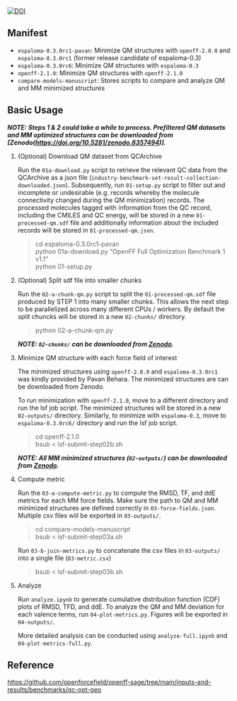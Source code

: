 [![DOI](https://zenodo.org/badge/DOI/10.5281/zenodo.8357494.svg)](https://doi.org/10.5281/zenodo.8357494)

## Manifest
- `espaloma-0.3.0rc1-pavan`: Minimize QM structures with `openff-2.0.0` and `espaloma-0.3.0rc1` (former release candidate of espaloma-0.3)  
- `espaloma-0.3.0rc6`: Minimize QM structures with `espaloma-0.3`  
- `openff-2.1.0`: Minimize QM structures with `openff-2.1.0`  
- `compare-models-manuscript`: Stores scripts to compare and analyze QM and MM minimized structures


## Basic Usage
***NOTE:  Steps 1 & 2 could take a while to process. Prefiltered QM datasets and MM optimized structures can be downloaded from [Zenodo(https://doi.org/10.5281/zenodo.8357494)].***

1. (Optional) Download QM dataset from QCArchive

    Run the `01a-download.py` script to retrieve the relevant QC data from the QCArchive as a json file (`industry-benchmark-set-result-collection-downloaded.json`). Subsequently, run `01-setup.py` script to filter out and incomplete or undesirable (e.g. records whereby the molecule connectivity changed during the QM minimization) records.
    The processed molecules tagged with information from the QC record, including the CMILES and QC energy, will be stored in a new `01-processed-qm.sdf` file and additionally information about the included records will be stored in `01-processed-qm.json`.

    > cd espaloma-0.3.0rc1-pavan  
    > python 01a-download.py "OpenFF Full Optimization Benchmark 1 v1.1"  
    > python 01-setup.py

2. (Optional) Split sdf file into smaller chunks

    Run the `02-a-chunk-qm.py` script to split the `01-processed-qm.sdf` file produced by STEP 1 into
    many smaller chunks. This allows the next step to be parallelized across many different CPUs / workers.
    By default the split chuncks will be stored in a new `02-chunks/` directory.

    > python 02-a-chunk-qm.py  

    ***NOTE: `02-chunks/` can be downloaded from [Zenodo](https://doi.org/10.5281/zenodo.8357494).***

3. Minimize QM structure with each force field of interest

    The minimized structures using `openff-2.0.0` and `espaloma-0.3.0rc1` was kindly provided by Pavan Behara. The minimized structures are can be downloaded from Zenodo.

    To run minimization with `openff-2.1.0`, move to a different directory and run the lsf job script. The minimized structures will be stored in a new `02-outputs/` directory. Similarly, to minimize with `espaloma-0.3`, move to `espaloma-0.3.0rc6/` directory and run the lsf job script.

    > cd openff-2.1.0  
    > bsub < lsf-submit-step02b.sh

    ***NOTE: All MM minimized structures (`02-outputs/`) can be downloaded from [Zenodo](https://doi.org/10.5281/zenodo.8357494).***

4. Compute metric

    Run the `03-a-compute-metric.py` to compute the RMSD, TF, and ddE metrics for each MM force fields. Make sure the path to QM and MM minimized structures are defined correctly in `03-force-fields.json`. Multiple csv files will be exported in `03-outputs/`. 

    > cd compare-models-manuscript  
    > bsub < lsf-submit-step03a.sh

    Run `03-b-join-metrics.py` to concatenate the csv files in `03-outputs/` into a single file (`03-metric.csv`)
    
    > bsub < lsf-submit-step03b.sh


5. Analyze

    Run `analyze.ipynb` to generate cumulative distribution function (CDF) plots of RMSD, TFD, and ddE. To analyze the QM and MM deviation for each valence terms, run `04-plot-metrics.py`. Figures will be exported in `04-outputs/`.

    More detailed analysis can be conducted using `analyze-full.ipynb` and `04-plot-metrics-full.py`.



## Reference
https://github.com/openforcefield/openff-sage/tree/main/inputs-and-results/benchmarks/qc-opt-geo